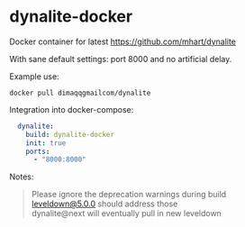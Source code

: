 # dynalite-docker

Docker container for latest https://github.com/mhart/dynalite

With sane default settings: port 8000 and no artificial delay.

Example use:

```
docker pull dimaqqgmailcom/dynalite
```

Integration into docker-compose:

```yaml
  dynalite:
    build: dynalite-docker
    init: true
    ports:
      - "8000:8000"
```

Notes:

> Please ignore the deprecation warnings during build\
> leveldown@5.0.0 should address those\
> dynalite@next will eventually pull in new leveldown
